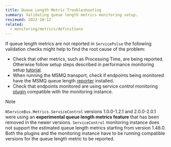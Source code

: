 ```yaml
---
title: Queue Length Metric Troubleshooting
summary: Validating queue length metrics monitoring setup.
reviewed: 2022-10-12
related:
  - monitoring/metrics/definitions
---
```


If queue length metrics are not reported in `ServicePulse` the following validation checks might help to find the root cause of the problem:

* Check that other metrics, such as Processing Time, are being reported. Otherwise follow setup steps described in performance monitoring setup [tutorial](/tutorials/monitoring-setup/).
* When running the MSMQ transport, check if endpoints being monitored have the MSMQ queue length [reporter](/monitoring/metrics/msmq-queue-length.md) installed.
* Check that endpoints monitored are using service control monitoring [plugin](/monitoring/metrics/install-plugin.md) compatible with the monitoring instance.

> [!NOTE]
> `NServiceBus.Metrics.ServiceControl` versions 1.0.0-1.2.1 and 2.0.0-2.0.1 were using an **experimental queue length metrics feature** that has been removed in the newer versions. `ServiceControl` monitoring instance does not support the estimated queue length metrics starting from version 1.48.0. Both the plugins and the monitoring instance have to be running compatible versions for the queue length metric to be reported.

